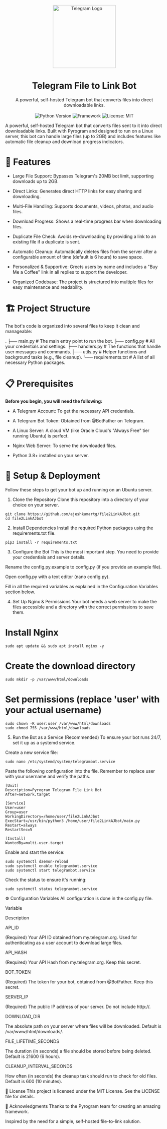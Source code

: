<p align="center">
<img src="https://www.vectorlogo.zone/logos/telegram/telegram-ar21.svg" alt="Telegram Logo" width="200"/>
</p>

<h1 align="center">Telegram File to Link Bot</h1>

<p align="center">
A powerful, self-hosted Telegram bot that converts files into direct downloadable links.
<br />
<br />
<img src="https://img.shields.io/badge/python-3.8+-blue.svg" alt="Python Version">
<img src="https://img.shields.io/badge/framework-Pyrogram-orange.svg" alt="Framework">
<img src="https://img.shields.io/badge/License-MIT-yellow.svg" alt="License: MIT">
</p>

A powerful, self-hosted Telegram bot that converts files sent to it into direct downloadable links. Built with Pyrogram and designed to run on a Linux server, this bot can handle large files (up to 2GB) and includes features like automatic file cleanup and download progress indicators.

# 🌟 Features

- Large File Support: Bypasses Telegram's 20MB bot limit, supporting downloads up to 2GB.

- Direct Links: Generates direct HTTP links for easy sharing and downloading.

- Multi-File Handling: Supports documents, videos, photos, and audio files.

- Download Progress: Shows a real-time progress bar when downloading files.

- Duplicate File Check: Avoids re-downloading by providing a link to an existing file if a duplicate is sent.

- Automatic Cleanup: Automatically deletes files from the server after a configurable amount of time (default is 6 hours) to save space.

- Personalized & Supportive: Greets users by name and includes a "Buy Me a Coffee" link in all replies to support the developer.

- Organized Codebase: The project is structured into multiple files for easy maintenance and readability.


# 🏗️ Project Structure
The bot's code is organized into several files to keep it clean and manageable:

.
├── main.py             # The main entry point to run the bot.
├── config.py           # All your credentials and settings.
├── handlers.py         # The functions that handle user messages and commands.
├── utils.py            # Helper functions and background tasks (e.g., file cleanup).
└── requirements.txt    # A list of all necessary Python packages.

# 📋 Prerequisites

**Before you begin, you will need the following:**

- A Telegram Account: To get the necessary API credentials.

- A Telegram Bot Token: Obtained from @BotFather on Telegram.

- A Linux Server: A cloud VM (like Oracle Cloud's "Always Free" tier running Ubuntu) is perfect.

- Nginx Web Server: To serve the downloaded files.

- Python 3.8+ installed on your server.

# 🚀 Setup & Deployment
Follow these steps to get your bot up and running on an Ubuntu server.

1. Clone the Repository
Clone this repository into a directory of your choice on your server.

```
git clone https://github.com/ajeshkumartg/file2LinkAJbot.git
cd file2LinkAJbot
```

2. Install Dependencies
Install the required Python packages using the requirements.txt file.

```pip3 install -r requirements.txt```

3. Configure the Bot
This is the most important step. You need to provide your credentials and server details.

Rename the config.py.example to config.py (if you provide an example file).

Open config.py with a text editor (nano config.py).

Fill in all the required variables as explained in the Configuration Variables section below.

4. Set Up Nginx & Permissions
Your bot needs a web server to make the files accessible and a directory with the correct permissions to save them.

# Install Nginx
```sudo apt update && sudo apt install nginx -y```

# Create the download directory
```sudo mkdir -p /var/www/html/downloads```

# Set permissions (replace 'user' with your actual username)
```
sudo chown -R user:user /var/www/html/downloads
sudo chmod 755 /var/www/html/downloads
```

5. Run the Bot as a Service (Recommended)
To ensure your bot runs 24/7, set it up as a systemd service.

Create a new service file:

```sudo nano /etc/systemd/system/telegrambot.service```

Paste the following configuration into the file. Remember to replace user with your username and verify the paths.
```
[Unit]
Description=Pyrogram Telegram File Link Bot
After=network.target

[Service]
User=user
Group=user
WorkingDirectory=/home/user/file2LinkAJbot
ExecStart=/usr/bin/python3 /home/user/file2LinkAJbot/main.py
Restart=always
RestartSec=5

[Install]
WantedBy=multi-user.target
```
Enable and start the service:
```
sudo systemctl daemon-reload
sudo systemctl enable telegrambot.service
sudo systemctl start telegrambot.service
```
Check the status to ensure it's running:

```sudo systemctl status telegrambot.service```

⚙️ Configuration Variables
All configuration is done in the config.py file.

Variable

Description

API_ID

(Required) Your API ID obtained from my.telegram.org. Used for authenticating as a user account to download large files.

API_HASH

(Required) Your API Hash from my.telegram.org. Keep this secret.

BOT_TOKEN

(Required) The token for your bot, obtained from @BotFather. Keep this secret.

SERVER_IP

(Required) The public IP address of your server. Do not include http://.

DOWNLOAD_DIR

The absolute path on your server where files will be downloaded. Default is /var/www/html/downloads/.

FILE_LIFETIME_SECONDS

The duration (in seconds) a file should be stored before being deleted. Default is 21600 (6 hours).

CLEANUP_INTERVAL_SECONDS

How often (in seconds) the cleanup task should run to check for old files. Default is 600 (10 minutes).

📜 License
This project is licensed under the MIT License. See the LICENSE file for details.

🙏 Acknowledgments
Thanks to the Pyrogram team for creating an amazing framework.

Inspired by the need for a simple, self-hosted file-to-link solution.
